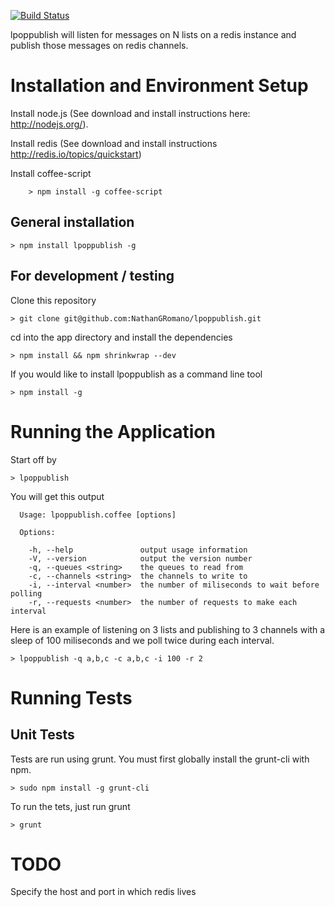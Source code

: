[![Build Status](https://travis-ci.org/mantacode/lpoppublish.svg?branch=master)](https://travis-ci.org/mantacode/lpoppublish)

lpoppublish will listen for messages on N lists on a redis instance and publish those messages on redis channels.

# Installation and Environment Setup

Install node.js (See download and install instructions here: http://nodejs.org/).

Install redis (See download and install instructions http://redis.io/topics/quickstart)

Install coffee-script

		> npm install -g coffee-script

## General installation

    > npm install lpoppublish -g

## For development / testing

Clone this repository

    > git clone git@github.com:NathanGRomano/lpoppublish.git

cd into the app directory and install the dependencies

    > npm install && npm shrinkwrap --dev

If you would like to install lpoppublish as a command line tool

    > npm install -g

# Running the Application

Start off by

    > lpoppublish

You will get this output

```
  Usage: lpoppublish.coffee [options]

  Options:

    -h, --help               output usage information
    -V, --version            output the version number
    -q, --queues <string>    the queues to read from
    -c, --channels <string>  the channels to write to
    -i, --interval <number>  the number of miliseconds to wait before polling
    -r, --requests <number>  the number of requests to make each interval
```

Here is an example of listening on 3 lists and publishing to 3 channels with a sleep of 100 miliseconds and we poll twice during each interval.

    > lpoppublish -q a,b,c -c a,b,c -i 100 -r 2

# Running Tests

## Unit Tests

Tests are run using grunt.  You must first globally install the grunt-cli with npm.

    > sudo npm install -g grunt-cli

To run the tets, just run grunt

    > grunt

# TODO

Specify the host and port in which redis lives
